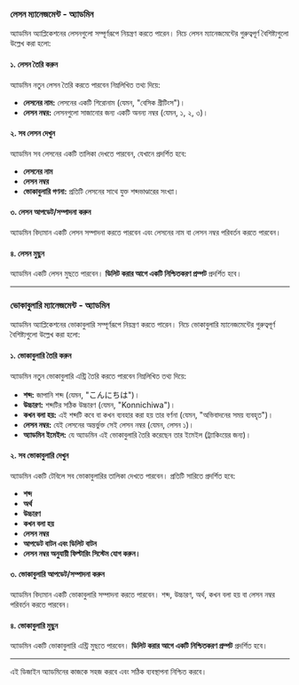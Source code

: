 ### **লেসন ম্যানেজমেন্ট - অ্যাডমিন**  
অ্যাডমিন অ্যাপ্লিকেশনের লেসনগুলো সম্পূর্ণরূপে নিয়ন্ত্রণ করতে পারেন। নিচে লেসন ম্যানেজমেন্টের গুরুত্বপূর্ণ বৈশিষ্ট্যগুলো উল্লেখ করা হলো:  

#### **১. লেসন তৈরি করুন**  
অ্যাডমিন নতুন লেসন তৈরি করতে পারবেন নিম্নলিখিত তথ্য দিয়ে:  
- **লেসনের নাম:** লেসনের একটি শিরোনাম (যেমন, "বেসিক গ্রীটিংস")।  
- **লেসন নম্বর:** লেসনগুলো সাজানোর জন্য একটি অনন্য নম্বর (যেমন, ১, ২, ৩)।  

#### **২. সব লেসন দেখুন**  
অ্যাডমিন সব লেসনের একটি তালিকা দেখতে পারবেন, যেখানে প্রদর্শিত হবে:  
- **লেসনের নাম**  
- **লেসন নম্বর**  
- **ভোকাবুলারি গণনা:** প্রতিটি লেসনের সাথে যুক্ত শব্দভাণ্ডারের সংখ্যা।  

#### **৩. লেসন আপডেট/সম্পাদনা করুন**  
অ্যাডমিন বিদ্যমান একটি লেসন সম্পাদনা করতে পারবেন এবং লেসনের নাম বা লেসন নম্বর পরিবর্তন করতে পারবেন।  

#### **৪. লেসন মুছুন**  
অ্যাডমিন একটি লেসন মুছতে পারবেন। **ডিলিট করার আগে একটি নিশ্চিতকরণ প্রম্পট** প্রদর্শিত হবে।  

---

### **ভোকাবুলারি ম্যানেজমেন্ট - অ্যাডমিন**  
অ্যাডমিন অ্যাপ্লিকেশনের ভোকাবুলারি সম্পূর্ণরূপে নিয়ন্ত্রণ করতে পারেন। নিচে ভোকাবুলারি ম্যানেজমেন্টের গুরুত্বপূর্ণ বৈশিষ্ট্যগুলো উল্লেখ করা হলো:  

#### **১. ভোকাবুলারি তৈরি করুন**  
অ্যাডমিন নতুন ভোকাবুলারি এন্ট্রি তৈরি করতে পারবেন নিম্নলিখিত তথ্য দিয়ে:  
- **শব্দ:** জাপানি শব্দ (যেমন, "こんにちは")।  
- **উচ্চারণ:** শব্দটির সঠিক উচ্চারণ (যেমন, "Konnichiwa")।  
- **কখন বলা হয়:** এই শব্দটি কবে বা কখন ব্যবহার করা হয় তার বর্ণনা (যেমন, "অভিবাদনের সময় ব্যবহৃত")।  
- **লেসন নম্বর:** যেই লেসনের অন্তর্ভুক্ত সেই লেসন নম্বর (যেমন, লেসন ১)।  
- **অ্যাডমিন ইমেইল:** যে অ্যাডমিন এই ভোকাবুলারি তৈরি করেছেন তার ইমেইল (ট্র্যাকিংয়ের জন্য)।  

#### **২. সব ভোকাবুলারি দেখুন**  
অ্যাডমিন একটি টেবিলে সব ভোকাবুলারির তালিকা দেখতে পারবেন। প্রতিটি সারিতে প্রদর্শিত হবে:  
- **শব্দ**  
- **অর্থ**  
- **উচ্চারণ**  
- **কখন বলা হয়**  
- **লেসন নম্বর**  
- **আপডেট বাটন এবং ডিলিট বাটন**  
- **লেসন নম্বর অনুযায়ী ফিল্টারিং সিস্টেম যোগ করুন।**  

#### **৩. ভোকাবুলারি আপডেট/সম্পাদনা করুন**  
অ্যাডমিন বিদ্যমান একটি ভোকাবুলারি সম্পাদনা করতে পারবেন। শব্দ, উচ্চারণ, অর্থ, কখন বলা হয় বা লেসন নম্বর পরিবর্তন করতে পারবেন।  

#### **৪. ভোকাবুলারি মুছুন**  
অ্যাডমিন একটি ভোকাবুলারি এন্ট্রি মুছতে পারবেন। **ডিলিট করার আগে একটি নিশ্চিতকরণ প্রম্পট** প্রদর্শিত হবে।  

---  
এই ডিজাইন অ্যাডমিনের কাজকে সহজ করবে এবং সঠিক ব্যবস্থাপনা নিশ্চিত করবে।  